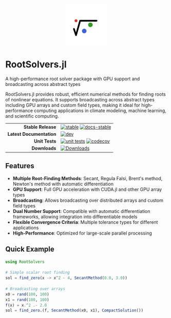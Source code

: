 <div align="center">
  <img src="docs/src/assets/logo.svg" alt="RootSolvers.jl Logo" width="128" height="128">
</div>

# RootSolvers.jl

A high-performance root solver package with GPU support and broadcasting across abstract types

RootSolvers.jl provides robust, efficient numerical methods for finding roots of nonlinear equations. It supports broadcasting across abstract types including GPU arrays and custom field types, making it ideal for high-performance computing applications in climate modeling, machine learning, and scientific computing.

|                           |                                                                          |
|--------------------------:|:-------------------------------------------------------------------------|
| **Stable Release**        | [![stable][stable-img]][stable-url] [![docs-stable][docs-stable-img]][docs-stable-url] |
| **Latest Documentation**  | [![dev][docs-latest-img]][docs-latest-url]                                |
| **Unit Tests**            | [![unit tests][unit-tests-img]][unit-tests-url] [![codecov][codecov-img]][codecov-url] |
| **Downloads**             | [![Downloads][dlt-img]][dlt-url]                                          |

[docs-latest-img]: https://img.shields.io/badge/docs-dev-blue.svg
[docs-latest-url]: https://CliMA.github.io/RootSolvers.jl/dev/

[stable-img]: https://img.shields.io/github/v/release/CliMA/RootSolvers.jl?label=stable
[stable-url]: https://github.com/CliMA/RootSolvers.jl/releases/latest

[docs-stable-img]: https://img.shields.io/badge/docs-stable-green.svg
[docs-stable-url]: https://CliMA.github.io/RootSolvers.jl/stable/

[unit-tests-img]: https://github.com/CliMA/RootSolvers.jl/actions/workflows/OS-UnitTests.yml/badge.svg
[unit-tests-url]: https://github.com/CliMA/RootSolvers.jl/actions/workflows/OS-UnitTests.yml

[codecov-img]: https://codecov.io/gh/CliMA/RootSolvers.jl/branch/main/graph/badge.svg
[codecov-url]: https://codecov.io/gh/CliMA/RootSolvers.jl

[dlt-img]: https://img.shields.io/badge/dynamic/json?url=http%3A%2F%2Fjuliapkgstats.com%2Fapi%2Fv1%2Ftotal_downloads%2FRootSolvers&query=total_requests&label=Downloads
[dlt-url]: https://juliapkgstats.com/pkg/RootSolvers

## Features

- **Multiple Root-Finding Methods**: Secant, Regula Falsi, Brent's method, Newton's method with automatic differentiation
- **GPU Support**: Full GPU acceleration with CUDA.jl and other GPU array types
- **Broadcasting**: Allows broadcasting over distributed arrays and custom field types
- **Dual Number Support**: Compatible with automatic differentiation frameworks, allowing integration into differentiable models
- **Flexible Convergence Criteria**: Multiple tolerance types for different applications
- **High-Performance**: Optimized for large-scale parallel processing

## Quick Example

```julia
using RootSolvers

# Simple scalar root finding
sol = find_zero(x -> x^2 - 4, SecantMethod(0.0, 3.0))

# Broadcasting over arrays
x0 = rand(100, 100)
x1 = rand(100, 100)
f(x) = x.^2 .- 2.0
sol = find_zero.(f, SecantMethod(x0, x1), CompactSolution())
```
